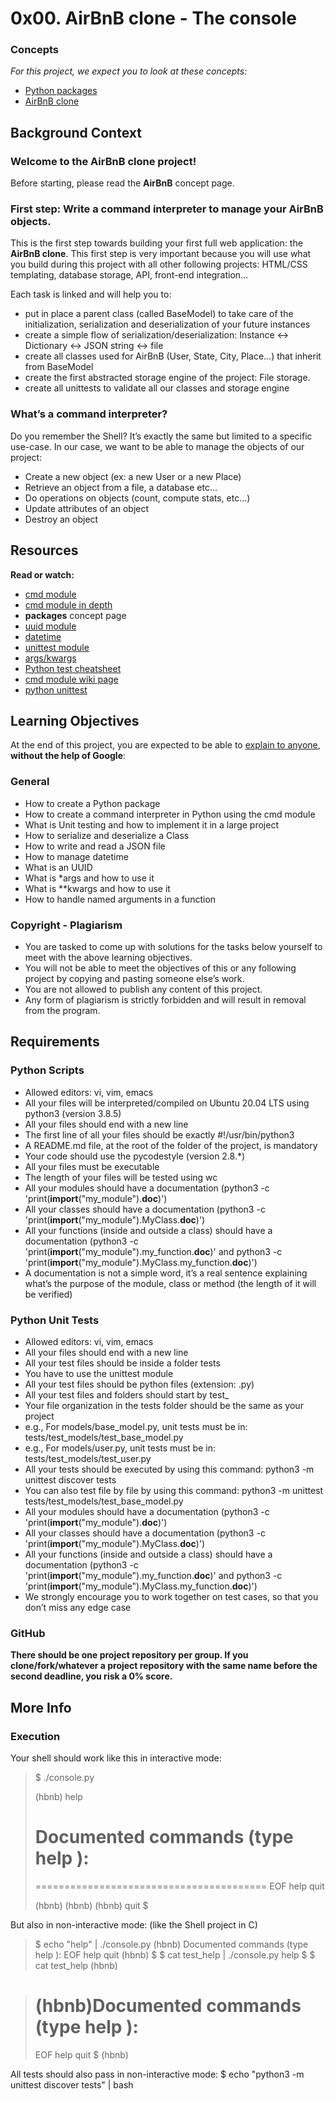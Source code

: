 # 0x00. AirBnB clone - The console

### Concepts
_For this project, we expect you to look at these concepts:_

- [Python packages](https://intranet.alxswe.com/concepts/66)
- [AirBnB clone](https://intranet.alxswe.com/concepts/74)

## Background Context
### Welcome to the AirBnB clone project!
Before starting, please read the **AirBnB** concept page.

### First step: Write a command interpreter to manage your AirBnB objects.
This is the first step towards building your first full web application: the **AirBnB clone**. This first step is very important because you will use what you build during this project with all other following projects: HTML/CSS templating, database storage, API, front-end integration…

Each task is linked and will help you to:

- put in place a parent class (called BaseModel) to take care of the initialization, serialization and deserialization of your future instances
- create a simple flow of serialization/deserialization: Instance <-> Dictionary <-> JSON string <-> file
- create all classes used for AirBnB (User, State, City, Place…) that inherit from BaseModel
- create the first abstracted storage engine of the project: File storage.
- create all unittests to validate all our classes and storage engine

### What’s a command interpreter?
Do you remember the Shell? It’s exactly the same but limited to a specific use-case. In our case, we want to be able to manage the objects of our project:

- Create a new object (ex: a new User or a new Place)
- Retrieve an object from a file, a database etc…
- Do operations on objects (count, compute stats, etc…)
- Update attributes of an object
- Destroy an object

## Resources
**Read or watch:**

- [cmd module](https://intranet.alxswe.com/rltoken/8ecCwE6veBmm3Nppw4hz5A)
- [cmd module in depth](https://intranet.alxswe.com/rltoken/uEy4RftSdKypoig9NFTvCg)
- **packages** concept page
- [uuid module](https://intranet.alxswe.com/rltoken/KfL9TqwdI69W6ttG6gTPPQ)
- [datetime](https://intranet.alxswe.com/rltoken/1d8I3jSKgnYAtA1IZfEDpA)
- [unittest module](https://intranet.alxswe.com/rltoken/IlFiMB8UmqBG2CxA0AD3jA)
- [args/kwargs](https://intranet.alxswe.com/rltoken/C_a0EKbtvKdMcwIAuSIZng)
- [Python test cheatsheet](https://intranet.alxswe.com/rltoken/tgNVrKKzlWgS4dfl3mQklw)
- [cmd module wiki page](https://intranet.alxswe.com/rltoken/EvcaH9uTLlauxuw03WnkOQ)
- [python unittest](https://intranet.alxswe.com/rltoken/begh14KQA-3ov29KvD_HvA)

## Learning Objectives
At the end of this project, you are expected to be able to [explain to anyone](https://intranet.alxswe.com/rltoken/uV5eZkRZ_XEqYbgPd-0CWw), **without the help of Google**:

### General
- How to create a Python package
- How to create a command interpreter in Python using the cmd module
- What is Unit testing and how to implement it in a large project
- How to serialize and deserialize a Class
- How to write and read a JSON file
- How to manage datetime
- What is an UUID
- What is *args and how to use it
- What is **kwargs and how to use it
- How to handle named arguments in a function

### Copyright - Plagiarism
- You are tasked to come up with solutions for the tasks below yourself to meet with the above learning objectives.
- You will not be able to meet the objectives of this or any following project by copying and pasting someone else’s work.
- You are not allowed to publish any content of this project.
- Any form of plagiarism is strictly forbidden and will result in removal from the program.
## Requirements

### Python Scripts
- Allowed editors: vi, vim, emacs
- All your files will be interpreted/compiled on Ubuntu 20.04 LTS using python3 (version 3.8.5)
- All your files should end with a new line
- The first line of all your files should be exactly #!/usr/bin/python3
- A README.md file, at the root of the folder of the project, is mandatory
- Your code should use the pycodestyle (version 2.8.*)
- All your files must be executable
- The length of your files will be tested using wc
- All your modules should have a documentation (python3 -c 'print(__import__("my_module").__doc__)')
- All your classes should have a documentation (python3 -c 'print(__import__("my_module").MyClass.__doc__)')
- All your functions (inside and outside a class) should have a documentation (python3 -c 'print(__import__("my_module").my_function.__doc__)' and python3 -c 'print(__import__("my_module").MyClass.my_function.__doc__)')
- A documentation is not a simple word, it’s a real sentence explaining what’s the purpose of the module, class or method (the length of it will be verified)

### Python Unit Tests
- Allowed editors: vi, vim, emacs
- All your files should end with a new line
- All your test files should be inside a folder tests
- You have to use the unittest module
- All your test files should be python files (extension: .py)
- All your test files and folders should start by test_
- Your file organization in the tests folder should be the same as your project
- e.g., For models/base_model.py, unit tests must be in: tests/test_models/test_base_model.py
- e.g., For models/user.py, unit tests must be in: tests/test_models/test_user.py
- All your tests should be executed by using this command: python3 -m unittest discover tests
- You can also test file by file by using this command: python3 -m unittest tests/test_models/test_base_model.py
- All your modules should have a documentation (python3 -c 'print(__import__("my_module").__doc__)')
- All your classes should have a documentation (python3 -c 'print(__import__("my_module").MyClass.__doc__)')
- All your functions (inside and outside a class) should have a documentation (python3 -c 'print(__import__("my_module").my_function.__doc__)' and python3 -c 'print(__import__("my_module").MyClass.my_function.__doc__)')
- We strongly encourage you to work together on test cases, so that you don’t miss any edge case

### GitHub
**There should be one project repository per group. If you clone/fork/whatever a project repository with the same name before the second deadline, you risk a 0% score.**

## More Info
### Execution
Your shell should work like this in interactive mode:

> $ ./console.py
> 
> (hbnb) help
> 
> 
> Documented commands (type help <topic>):
> ========================================
> ========================================
> EOF  help  quit
> 
> (hbnb) 
> (hbnb) 
> (hbnb) quit
> $

But also in non-interactive mode: (like the Shell project in C)
> $ echo "help" | ./console.py
> (hbnb)
> Documented commands (type help <topic>):
> EOF  help  quit
> (hbnb) 
> $
> $ cat test_help | ./console.py
> help
> $
> $ cat test_help
> (hbnb) 

> (hbnb)Documented commands (type help <topic>):
> ========================================
> EOF  help  quit
> $
> (hbnb)

All tests should also pass in non-interactive mode: $ echo "python3 -m unittest discover tests" | bash
